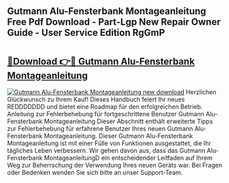 ## Gutmann Alu-Fensterbank Montageanleitung Free Pdf Download - Part-Lgp New Repair Owner Guide - User Service Edition RgGmP

# <h2><a href="http://df8lepe.blite.top/?on=Gutmann+Alu-Fensterbank+Montageanleitung">🔗Download 👉🔴 Gutmann Alu-Fensterbank Montageanleitung</a></h2>

[![Gutmann Alu-Fensterbank Montageanleitung new download](https://i.imgur.com/lujVjoI.png)](http://df8lepe.blite.top/?on=Gutmann+Alu-Fensterbank+Montageanleitung)
Herzlichen Glückwunsch zu Ihrem Kauf! Dieses Handbuch feiert Ihr neues REDDDDDDD und bietet eine Roadmap für den erfolgreichen Betrieb. Anleitung zur Fehlerbehebung für fortgeschrittene Benutzer Gutmann Alu-Fensterbank Montageanleitung Dieser Abschnitt enthält erweiterte Tipps zur Fehlerbehebung für erfahrene Benutzer Ihres neuen Gutmann Alu-Fensterbank Montageanleitung. Dieser Gutmann Alu-Fensterbank Montageanleitung ist mit einer Fülle von Funktionen ausgestattet, die Ihr tägliches Leben verbessern. Wir gehen davon aus, dass das Gutmann Alu-Fensterbank MontageanleitungD ein entscheidender Leitfaden auf Ihrem Weg zur Beherrschung der Verwendung Ihres neuen Geräts war. Bei Fragen oder Bedenken wenden Sie sich bitte an unser Support-Team.
